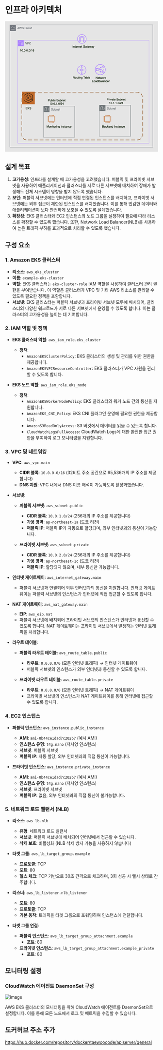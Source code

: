 # 인프라 아키텍처
![alt text](Image/image.png)

## 설계 목표


1. **고가용성**: 인프라를 설계할 때 고가용성을 고려했습니다. 퍼블릭 및 프라이빗 서브넷을 사용하여 애플리케이션과 클러스터를 서로 다른 서브넷에 배치하여 장애가 발생해도 전체 시스템이 영향을 받지 않도록 했습니다.
2. **보안**: 퍼블릭 서브넷에는 인터넷에 직접 연결된 인스턴스를 배치하고, 프라이빗 서브넷에는 외부 접근이 제한된 인스턴스를 배치했습니다. 이를 통해 민감한 데이터와 애플리케이션이 보다 안전하게 보호될 수 있도록 설계했습니다.
3. **확장성**: EKS 클러스터와 EC2 인스턴스의 노드 그룹을 설정하여 필요에 따라 리소스를 확장할 수 있도록 했습니다. 또한, Network Load Balancer(NLB)를 사용하여 높은 트래픽 부하를 효과적으로 처리할 수 있도록 했습니다.

## 구성 요소

### 1. **Amazon EKS 클러스터**

- **리소스**: `aws_eks_cluster`
- **이름**: `example-eks-cluster`
- **역할**: EKS 클러스터는 `eks-cluster-role` IAM 역할을 사용하여 클러스터 관리 권한을 부여받습니다. 이 역할은 클러스터가 VPC 및 기타 AWS 리소스를 관리할 수 있도록 필요한 정책을 포함합니다.
- **서브넷**: EKS 클러스터는 퍼블릭 서브넷과 프라이빗 서브넷 모두에 배치되어, 클러스터의 다양한 워크로드가 서로 다른 서브넷에서 운영될 수 있도록 합니다. 이는 클러스터의 고가용성을 높이는 데 기여합니다.

### 2. **IAM 역할 및 정책**

- **EKS 클러스터 역할**: `aws_iam_role.eks_cluster`
  - **정책**:
    - `AmazonEKSClusterPolicy`: EKS 클러스터의 생성 및 관리를 위한 권한을 제공합니다.
    - `AmazonEKSVPCResourceController`: EKS 클러스터가 VPC 자원을 관리할 수 있도록 합니다.

- **EKS 노드 역할**: `aws_iam_role.eks_node`
  - **정책**:
    - `AmazonEKSWorkerNodePolicy`: EKS 클러스터와 워커 노드 간의 통신을 지원합니다.
    - `AmazonEKS_CNI_Policy`: EKS CNI 플러그인 운영에 필요한 권한을 제공합니다.
    - `AmazonS3ReadOnlyAccess`: S3 버킷에서 데이터를 읽을 수 있도록 합니다.
    - `CloudWatchLogsFullAccess`: CloudWatch Logs에 대한 완전한 접근 권한을 부여하여 로그 모니터링을 지원합니다.

### 3. **VPC 및 네트워킹**

- **VPC**: `aws_vpc.main`
  - **CIDR 블록**: `10.0.0.0/16` (32비트 주소 공간으로 65,536개의 IP 주소를 제공합니다)
  - **DNS 지원**: VPC 내에서 DNS 이름 해석이 가능하도록 활성화했습니다.

- **서브넷**:
  - **퍼블릭 서브넷**: `aws_subnet.public`
    - **CIDR 블록**: `10.0.1.0/24` (256개의 IP 주소를 제공합니다)
    - **가용 영역**: `ap-northeast-1a` (도쿄 리전)
    - **퍼블릭 IP**: 퍼블릭 IP가 자동으로 할당되며, 외부 인터넷과의 통신이 가능합니다.

  - **프라이빗 서브넷**: `aws_subnet.private`
    - **CIDR 블록**: `10.0.2.0/24` (256개의 IP 주소를 제공합니다)
    - **가용 영역**: `ap-northeast-1c` (도쿄 리전)
    - **퍼블릭 IP**: 할당되지 않으며, 내부 통신만 가능합니다.

- **인터넷 게이트웨이**: `aws_internet_gateway.main`
  - 퍼블릭 서브넷과 연결되어 외부 인터넷과의 통신을 지원합니다. 인터넷 게이트웨이는 퍼블릭 서브넷의 인스턴스가 인터넷에 직접 접근할 수 있도록 합니다.

- **NAT 게이트웨이**: `aws_nat_gateway.main`
  - **EIP**: `aws_eip.nat`
  - 퍼블릭 서브넷에 배치되어 프라이빗 서브넷의 인스턴스가 인터넷과 통신할 수 있도록 합니다. NAT 게이트웨이는 프라이빗 서브넷에서 발생하는 인터넷 트래픽을 처리합니다.

- **라우트 테이블**:
  - **퍼블릭 라우트 테이블**: `aws_route_table.public`
    - **라우트**: `0.0.0.0/0` (모든 인터넷 트래픽) → 인터넷 게이트웨이
    - 퍼블릭 서브넷의 인스턴스가 외부 인터넷과 통신할 수 있도록 합니다.

  - **프라이빗 라우트 테이블**: `aws_route_table.private`
    - **라우트**: `0.0.0.0/0` (모든 인터넷 트래픽) → NAT 게이트웨이
    - 프라이빗 서브넷의 인스턴스가 NAT 게이트웨이를 통해 인터넷에 접근할 수 있도록 합니다.

### 4. **EC2 인스턴스**

- **퍼블릭 인스턴스**: `aws_instance.public_instance`
  - **AMI**: `ami-0b44ce1dad7c202b7` (예시 AMI)
  - **인스턴스 유형**: `t4g.nano` (저사양 인스턴스)
  - **서브넷**: 퍼블릭 서브넷
  - **퍼블릭 IP**: 자동 할당, 외부 인터넷과의 직접 통신이 가능합니다.

- **프라이빗 인스턴스**: `aws_instance.private_instance`
  - **AMI**: `ami-0b44ce1dad7c202b7` (예시 AMI)
  - **인스턴스 유형**: `t4g.nano` (저사양 인스턴스)
  - **서브넷**: 프라이빗 서브넷
  - **퍼블릭 IP**: 없음, 외부 인터넷과의 직접 통신이 불가능합니다.

### 5. **네트워크 로드 밸런서 (NLB)**

- **리소스**: `aws_lb.nlb`
  - **유형**: 네트워크 로드 밸런서
  - **서브넷**: 퍼블릭 서브넷에 배치되어 인터넷에서 접근할 수 있습니다.
  - **삭제 보호**: 비활성화 (NLB 삭제 방지 기능을 사용하지 않습니다)

- **타겟 그룹**: `aws_lb_target_group.example`
  - **프로토콜**: TCP
  - **포트**: 80
  - **헬스 체크**: TCP 기반으로 30초 간격으로 체크하며, 3회 성공 시 헬시 상태로 간주합니다.

- **리스너**: `aws_lb_listener.nlb_listener`
  - **포트**: 80
  - **프로토콜**: TCP
  - **기본 동작**: 트래픽을 타겟 그룹으로 포워딩하여 인스턴스에 전달합니다.

- **타겟 그룹 연결**:
  - **퍼블릭 인스턴스**: `aws_lb_target_group_attachment.example`
    - **포트**: 80
  - **프라이빗 인스턴스**: `aws_lb_target_group_attachment.example_private`
    - **포트**: 80

## 모니터링 설정

### CloudWatch 에이전트 DaemonSet 구성
<img width="460" alt="image" src="https://github.com/user-attachments/assets/d2e67f3e-7b8d-4b69-b784-76418ab5e947">

AWS EKS 클러스터의 모니터링을 위해 CloudWatch 에이전트를 DaemonSet으로 설정합니다. 이를 통해 모든 노드에서 로그 및 메트릭을 수집할 수 있습니다.

## 도커허브 주소 추가
https://hub.docker.com/repository/docker/taewoocode/apiserver/general
